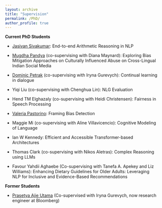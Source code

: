 ```yaml
---
layout: archive
title: "Supervision"
permalink: /PhD/
author_profile: true
---
```


**Current PhD Students**
- [Jasivan Sivakumar](https://jasivan.github.io/): End-to-end Arithmetic Reasoning in NLP

- [Mugdha Pandya](https://scholar.google.com/citations?user=bzU8NIUAAAAJ) (co-supervising with Diana Maynard): Exploring Bias Mitigation Approaches on Culturally Influenced Abuse on Cross-Lingual Indian Social Media

- [Dominic Petrak](https://www.dominicpetrak.de/) (co-supervising with Iryna Gurevych): Continual learning in dialogue

- Yiqi Liu (co-supervising with Chenghua Lin): NLG Evaluation

- Hend TM Elghazaly (co-supervising with Heidi Christensen): Fairness in Speech Processing

- [Valeria Pastorino](https://www.researchgate.net/profile/Valeria-Pastorino): Framing Bias Detection
  
- Maggie Mi (co-supervising with Aline Villavicencio): Cognitive Modeling of Language

- Ian W Kennedy: Efficient and Accessible Transformer-based Architectures

- Thomas Clark (co-supervising with Nikos Aletras): Complex Reasoning using LLMs

- Favour Yahdii Aghaebe (Co-supervising with Tanefa A. Apekey and Liz Williams): Enhancing Dietary Guidelines for Older Adults: Leveraging NLP for Inclusive and Evidence-Based Recommendations   


**Former Students**
- [Prasetya Ajie Utama](https://putama.github.io/) (Co-supervised with Iryna Gurevych, now research engineer at Bloomberg)

